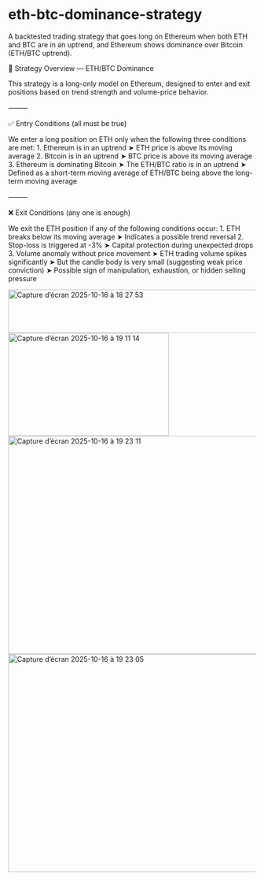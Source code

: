 # eth-btc-dominance-strategy

A backtested trading strategy that goes long on Ethereum when both ETH and BTC are in an uptrend, and Ethereum shows dominance over Bitcoin (ETH/BTC uptrend).

🧠 Strategy Overview — ETH/BTC Dominance

This strategy is a long-only model on Ethereum, designed to enter and exit positions based on trend strength and volume-price behavior.

⸻

✅ Entry Conditions (all must be true)

We enter a long position on ETH only when the following three conditions are met:
	1.	Ethereum is in an uptrend
➤ ETH price is above its moving average
	2.	Bitcoin is in an uptrend
➤ BTC price is above its moving average
	3.	Ethereum is dominating Bitcoin
➤ The ETH/BTC ratio is in an uptrend
➤ Defined as a short-term moving average of ETH/BTC being above the long-term moving average

⸻

❌ Exit Conditions (any one is enough)

We exit the ETH position if any of the following conditions occur:
	1.	ETH breaks below its moving average
➤ Indicates a possible trend reversal
	2.	Stop-loss is triggered at -3%
➤ Capital protection during unexpected drops
	3.	Volume anomaly without price movement
➤ ETH trading volume spikes significantly
➤ But the candle body is very small (suggesting weak price conviction)
➤ Possible sign of manipulation, exhaustion, or hidden selling pressure


<img width="524" height="88" alt="Capture d’écran 2025-10-16 à 18 27 53" src="https://github.com/user-attachments/assets/0983c393-160f-4d32-8d74-00d30d02b62e" />
<img width="327" height="209" alt="Capture d’écran 2025-10-16 à 19 11 14" src="https://github.com/user-attachments/assets/c69c7cb2-7c83-4bd4-b1bf-e59d3db527f3" />
<img width="1102" height="443" alt="Capture d’écran 2025-10-16 à 19 23 11" src="https://github.com/user-attachments/assets/35bfb6e6-abbc-46a7-8f6b-6c944f880692" />
<img width="1104" height="443" alt="Capture d’écran 2025-10-16 à 19 23 05" src="https://github.com/user-attachments/assets/ccdbcd7e-d478-496c-921a-fcf8334c19ef" />

